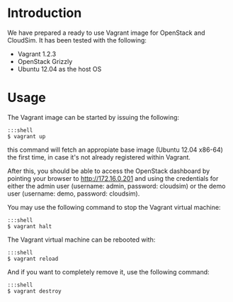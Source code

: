 Introduction
============

We have prepared a ready to use Vagrant image for OpenStack and CloudSim. It
has been tested with the following:

- Vagrant 1.2.3
- OpenStack Grizzly
- Ubuntu 12.04 as the host OS

Usage
=====

The Vagrant image can be started by issuing the following:

    :::shell
    $ vagrant up

this command will fetch an appropiate base image (Ubuntu 12.04 x86-64) the first
time, in case it's not already registered within Vagrant.

After this, you should be able to access the OpenStack dashboard by pointing your
browser to http://172.16.0.201 and using the credentials for either the admin user
(username: admin, password: cloudsim) or the demo user (username: demo,
password: cloudsim).

You may use the following command to stop the Vagrant virtual machine:

    :::shell
    $ vagrant halt

The Vagrant virtual machine can be rebooted with:

    :::shell
    $ vagrant reload

And if you want to completely remove it, use the following command:

    :::shell
    $ vagrant destroy
